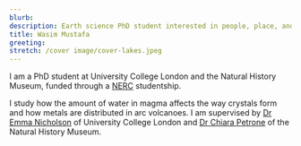 ```yaml
---
blurb: 
description: Earth science PhD student interested in people, place, and planet.
title: Wasim Mustafa
greeting:
stretch: /cover image/cover-lakes.jpeg
---
```


I am a PhD student at University College London and the Natural History Museum, funded through a [NERC](https://www.ukri.org/councils/nerc/) studentship.

I study how the amount of water in magma affects the way crystals form and how metals are distributed in arc volcanoes. I am supervised by [Dr Emma Nicholson](https://www.ucl.ac.uk/earth-sciences/people/academic/dr-emma-nicholson-liu) of University College London and [Dr Chiara Petrone](https://www.nhm.ac.uk/our-science/departments-and-staff/staff-directory/chiara%20maria-petrone.html) of the Natural History Museum.